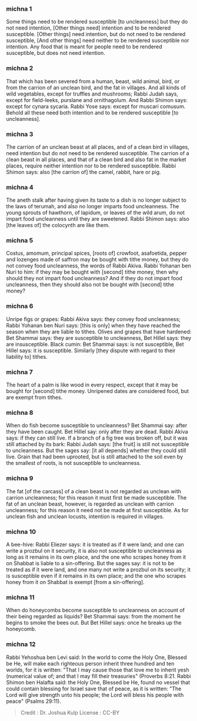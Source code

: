 
### michna 1
Some things need to be rendered susceptible [to uncleanness] but they do not need intention, [Other things need] intention and to be rendered susceptible. [Other things] need intention, but do not need to be rendered susceptible, [And other things] need neither to be rendered susceptible nor intention. Any food that is meant for people need to be rendered susceptible, but does not need intention.

### michna 2
That which has been severed from a human, beast, wild animal, bird, or from the carrion of an unclean bird, and the fat in villages. And all kinds of wild vegetables, except for truffles and mushrooms; Rabbi Judah says, except for field-leeks, purslane and ornithagolum. And Rabbi Shimon says: except for cynara sycaria. Rabbi Yose says: except for muscari comusum. Behold all these need both intention and to be rendered susceptible [to uncleanness].

### michna 3
The carrion of an unclean beast at all places, and of a clean bird in villages, need intention but do not need to be rendered susceptible. The carrion of a clean beast in all places, and that of a clean bird and also fat in the market places, require neither intention nor to be rendered susceptible. Rabbi Shimon says: also [the carrion of] the camel, rabbit, hare or pig.

### michna 4
The aneth stalk after having given its taste to a dish is no longer subject to the laws of terumah, and also no longer imparts food uncleanness. The young sprouts of hawthorn, of lapidum, or leaves of the wild arum, do not impart food uncleanness until they are sweetened. Rabbi Shimon says: also [the leaves of] the colocynth are like them.

### michna 5
Costus, amomum, principal spices, [roots of] crowfoot, asafoetida, pepper and lozenges made of saffron may be bought with tithe money, but they do not convey food uncleanness, the words of Rabbi Akiva. Rabbi Yohanan ben Nuri to him: if they may be bought with [second] tithe money, then why should they not impart food uncleanness? And if they do not impart food uncleanness, then they should also not be bought with [second] tithe money?

### michna 6
Unripe figs or grapes: Rabbi Akiva says: they convey food uncleanness; Rabbi Yohanan ben Nuri says: [this is only] when they have reached the season when they are liable to tithes. Olives and grapes that have hardened: Bet Shammai says: they are susceptible to uncleanness, Bet Hillel says: they are insusceptible. Black cumin: Bet Shammai says: is not susceptible, Bet Hillel says: it is susceptible. Similarly [they dispute with regard to their liability to] tithes.

### michna 7
The heart of a palm is like wood in every respect, except that it may be bought for [second] tithe money. Unripened dates are considered food, but are exempt from tithes.

### michna 8
When do fish become susceptible to uncleanness? Bet Shammai say: after they have been caught. Bet Hillel say: only after they are dead. Rabbi Akiva says: if they can still live. If a branch of a fig tree was broken off, but it was still attached by its bark: Rabbi Judah says: [the fruit] is still not susceptible to uncleanness. But the sages say: [it all depends] whether they could still live. Grain that had been uprooted, but is still attached to the soil even by the smallest of roots, is not susceptible to uncleanness.

### michna 9
The fat [of the carcass] of a clean beast is not regarded as unclean with carrion uncleanness; for this reason it must first be made susceptible. The fat of an unclean beast, however, is regarded as unclean with carrion uncleanness; for this reason it need not be made at first susceptible. As for unclean fish and unclean locusts, intention is required in villages.

### michna 10
A bee-hive: Rabbi Eliezer says: it is treated as if it were land; and one can write a prozbul on it security, it is also not susceptible to uncleanness as long as it remains in its own place, and the one who scrapes honey from it on Shabbat is liable to a sin-offering. But the sages say: it is not to be treated as if it were land, and one many not write a prozbul on its security; it is susceptible even if it remains in its own place; and the one who scrapes honey from it on Shabbat is exempt [from a sin-offering].

### michna 11
When do honeycombs become susceptible to uncleanness on account of their being regarded as liquids? Bet Shammai says: from the moment he begins to smoke the bees out. But Bet Hillel says: once he breaks up the honeycomb.

### michna 12
Rabbi Yehoshua ben Levi said: In the world to come the Holy One, Blessed be He, will make each righteous person inherit three hundred and ten worlds, for it is written: "That I may cause those that love me to inherit yesh (numerical value of; and that I may fill their treasuries" (Proverbs 8:21. Rabbi Shimon ben Halafta said: the Holy One, Blessed be He, found no vessel that could contain blessing for Israel save that of peace, as it is written: "The Lord will give strength unto his people; the Lord will bless his people with peace" (Psalms 29:11).

>Credit : Dr. Joshua Kulp
>License : CC-BY